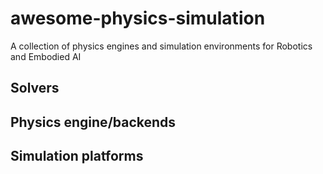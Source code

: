 # awesome-physics-simulation
A collection of physics engines and simulation environments for Robotics and Embodied AI
## Solvers
## Physics engine/backends
## Simulation platforms
